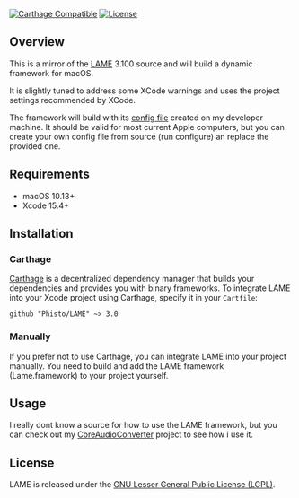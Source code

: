 [![Carthage Compatible](https://img.shields.io/badge/Carthage-compatible-4BC51D.svg?style=flat)](https://github.com/Carthage/Carthage)
[![License](https://img.shields.io/github/license/phisto/Lame.svg)](https://github.com/Phisto/LAME)

## Overview

This is a mirror of the [LAME](https://lame.sourceforge.io) 3.100 source and will build a dynamic framework for macOS.

It is slightly tuned to address some XCode warnings and uses the project settings recommended by XCode. 

The framework will build with its [config file](https://github.com/Phisto/LAME/blob/master/lame-source/config.h) created on my developer machine. It should be valid for most current Apple computers, but you can create your own config file from source (run configure) an replace the provided one.


## Requirements

- macOS 10.13+
- Xcode 15.4+


## Installation

### Carthage

[Carthage](https://github.com/Carthage/Carthage) is a decentralized dependency manager that builds your dependencies and provides you with binary frameworks. To integrate LAME into your Xcode project using Carthage, specify it in your `Cartfile`:

```ogdl
github "Phisto/LAME" ~> 3.0
```

### Manually

If you prefer not to use Carthage, you can integrate LAME into your project manually.
You need to build and add the LAME framework (Lame.framework) to your project yourself. 


## Usage

I really dont know a source for how to use the LAME framework, but you can check out my [CoreAudioConverter](https://github.com/Phisto/CoreAudioConverter) project to see how i use it.


## License

LAME is released under the [GNU Lesser General Public License (LGPL)](https://www.gnu.org/licenses/). 


